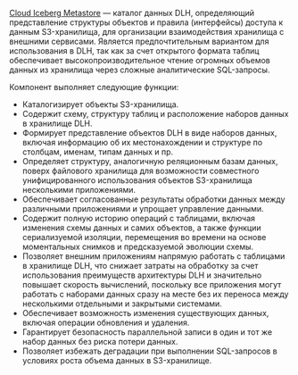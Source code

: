 [Cloud Iceberg Metastore](/ru/data-processing/iceberg-metastore/concepts/about) — каталог данных DLH, определяющий представление структуры объектов и правила (интерфейсы) доступа к данным S3-хранилища, для организации взаимодействия хранилища с внешними сервисами. Является предпочтительным вариантом для использования в DLH, так как за счет открытого формата таблиц обеспечивает высокопроизводительное чтение огромных объемов данных из хранилища через сложные аналитические SQL-запросы.

Компонент выполняет следующие функции:

- Каталогизирует объекты S3-хранилища.
- Содержит схему, структуру таблиц и расположение наборов данных в хранилище DLH.
- Формирует представление объектов DLH в виде наборов данных, включая информацию об их местонахождении и структуре по столбцам, именам, типам данных и пр.
- Определяет структуру, аналогичную реляционным базам данных, поверх файлового хранилища для возможности совместного унифицированного использования объектов S3-хранилища несколькими приложениями.
- Обеспечивает согласованные результаты обработки данных между различными приложениями и упрощает управление данными.
- Содержит полную историю операций с таблицами, включая изменения схемы данных и самих объектов, а также функции сериализуемой изоляции, перемещения во времени на основе моментальных снимков и предсказуемой эволюции схемы.
- Позволяет внешним приложениям напрямую работать с таблицами в хранилище DLH, что снижает затраты на обработку за счет использования преимуществ архитектуры DLH и значительно повышает скорость вычислений, поскольку все приложения могут работать с наборами данных сразу на месте без их переноса между несколькими отдельными и закрытыми системами.
- Обеспечивает возможность изменения существующих данных, включая операции обновления и удаления.
- Гарантирует безопасность параллельной записи в один и тот же набор данных без риска потери данных.
- Позволяет избежать деградации при выполнении SQL-запросов в условиях роста объема данных в S3-хранилище.

